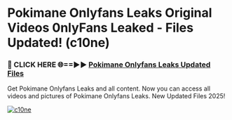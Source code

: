 # Pokimane Onlyfans Leaks Original Videos 0nlyFans Leaked - Files Updated! (c10ne)

<h3>🔴 CLICK HERE 🌐==►► <a href="https://tinyurl.com/3hn5wdd3" rel="nofollow">Pokimane Onlyfans Leaks Updated Files</a></h3>

Get Pokimane Onlyfans Leaks and all content. Now you can access all videos and pictures of Pokimane Onlyfans Leaks. New Updated Files 2025!

[![c10ne](https://i.imgur.com/4HnBqBT.gif)](https://tinyurl.com/3hn5wdd3)
